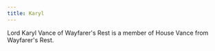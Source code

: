 ```yaml
---
title: Karyl
---
```


Lord Karyl Vance of Wayfarer's Rest is a member of House Vance from Wayfarer's Rest.


